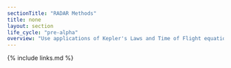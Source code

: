 ```yaml
---
sectionTitle: "RADAR Methods"
title: none
layout: section
life_cycle: "pre-alpha"
overview: "Use applications of Kepler's Laws and Time of Flight equation to determine distances to planets."
---
```



{% include links.md %}
